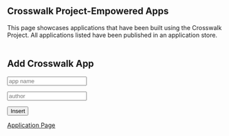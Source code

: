 

  <h2>Crosswalk Project-Empowered Apps</h2>
  <div class="introBlock">This page showcases applications that have been built using the Crosswalk Project.  All applications listed have been published in an application store.</div><br>

  <h2>Add Crosswalk App</h2>

  <form action='app-insert.php' method='post' id='app-submit-form' >
    <p>
      <input type='text' name='name' placeholder='app name' id='name' />
    </p>
    <p>
      <input type='text' name='author' placeholder='author' id='author' />
    </p>
    <button id='insert'>Insert</button>
    <p id='result'></p>
    <script src='app-insert.js'></script>
  </form>


 <a href="/documentation/community/apps.php">Application Page</a>


